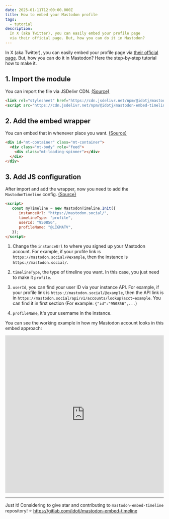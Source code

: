 ```yaml
---
date: 2025-01-11T12:00:00.000Z
title: How to embed your Mastodon profile
tags:
  - tutorial
description:
  In X (aka Twitter), you can easily embed your profile page 
  via their official page. But, how you can do it in Mastodon?
---
```


In X (aka Twitter), you can easily embed your profile page via [their official page](https://publish.twitter.com/). But, how you can do it in Mastodon? Here the step-by-step tutorial how to make it.

## 1. Import the module

You can import the file via JSDelivr CDN. [(Source)](https://gitlab.com/idotj/mastodon-embed-timeline#cdn)
```html
<link rel="stylesheet" href="https://cdn.jsdelivr.net/npm/@idotj/mastodon-embed-timeline@4.4.2/dist/mastodon-timeline.min.css" integrity="sha256-1UGgxsonaMCfOEnVOL89aMKSo3GEAmaRP0ISbsWa6lU=" crossorigin="anonymous">
<script src="https://cdn.jsdelivr.net/npm/@idotj/mastodon-embed-timeline@4.4.2/dist/mastodon-timeline.umd.js" integrity="sha256-E6WPG6iq+qQIzvu3HPJJxoAeRdum5siq13x4ITjyxu8=" crossorigin="anonymous"></script>
```

## 2. Add the embed wrapper

You can embed that in whenever place you want. [(Source)](https://gitlab.com/idotj/mastodon-embed-timeline#initialize)
```html
<div id="mt-container" class="mt-container">
  <div class="mt-body" role="feed">
    <div class="mt-loading-spinner"></div>
  </div>
</div>
```

## 3. Add JS configuration

After import and add the wrapper, now you need to add the `MastodonTimeline` config. [(Source)](https://gitlab.com/idotj/mastodon-embed-timeline#profile-timeline)
```html
<script>
   const myTimeline = new MastodonTimeline.Init({
      instanceUrl: "https://mastodon.social/",
      timelineType: "profile",
      userId: "950856",
      profileName: "@LIGMATV",
   });
</script>
```

1. Change the `instanceUrl` to where you signed up your Mastodon account. For example, if your profile link is `https://mastodon.social/@example`, then the instance is `https://mastodon.social/`.

2. `timelineType`, the type of timeline you want. In this case, you just need to make it `profile`.

3. `userId`, you can find your user ID via your instance API. For example, if your profile link is `https://mastodon.social/@example`, then the API link is in `https://mastodon.social/api/v1/accounts/lookup?acct=example`. You can find it in first section (For example: `{"id":"950856",...`)

4. `profileName`, it's your username in the instance.

You can see the working example in how my Mastodon account looks in this embed approach:

<iframe height="500" style="width: 100%;" scrolling="no" title="Mastodon embed timeline example" src="https://codepen.io/w3teal/embed/OPLvjwd?default-tab=html%2Cresult" frameborder="no" loading="lazy" allowtransparency="true" allowfullscreen="true">
  See the Pen <a href="https://codepen.io/w3teal/pen/OPLvjwd">
  Mastodon embed timeline example</a> by W3Teal (<a href="https://codepen.io/w3teal">@w3teal</a>)
  on <a href="https://codepen.io">CodePen</a>.
</iframe>

---

Just it! Considering to give star and contributing to `mastodon-embed-timeline` repository! ⭐ https://gitlab.com/idotj/mastodon-embed-timeline